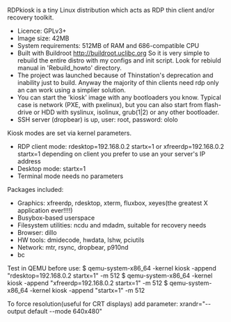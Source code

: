 RDPkiosk is a tiny Linux distribution which acts as RDP thin client and/or recovery toolkit.

 - Licence: GPLv3+
 - Image size: 42MB
 - System requirements: 512MB of RAM and 686-compatible CPU
 - Built with Buildroot http://buildroot.uclibc.org So it is very simple to rebuild the entire distro with my configs and init script. Look for rebiuld manual in 'Rebuild_howto' directory.
 - The project was launched because of Thinstation's deprecation and inability just to build. Anyway the majority of thin clients need rdp only an can work using a simplier solution.
 - You can start the 'kiosk' image with any bootloaders you know. Typical case is network (PXE, with pxelinux), but you can also start from flash-drive or HDD with syslinux, isolinux, grub(1|2) or any other bootloader.
 - SSH server (dropbear) is up, user: root, password: ololo
 
 Kiosk modes are set via kernel parameters.
  - RDP client mode: rdesktop=192.168.0.2 startx=1 or xfreerdp=192.168.0.2 startx=1 depending on client you prefer to use an your server's IP address
  - Desktop mode: startx=1
  - Terminal mode needs no parameters
 
Packages included:
 - Graphics: xfreerdp, rdesktop, xterm, fluxbox, xeyes(the greatest X application ever!!!!)
 - Busybox-based userspace
 - Filesystem utilities: ncdu and mdadm, suitable for recovery needs
 - Browser: dillo
 - HW tools: dmidecode, hwdata, lshw, pciutils
 - Network: mtr, rsync, dropbear, p910nd
 - bc

Test in QEMU before use:
$ qemu-system-x86_64 -kernel kiosk -append "rdesktop=192.168.0.2 startx=1" -m 512
$ qemu-system-x86_64 -kernel kiosk -append "xfreerdp=192.168.0.2 startx=1" -m 512
$ qemu-system-x86_64 -kernel kiosk -append "startx=1" -m 512

To force resolution(useful for CRT displays) add parameter: xrandr="--output default --mode 640x480" 